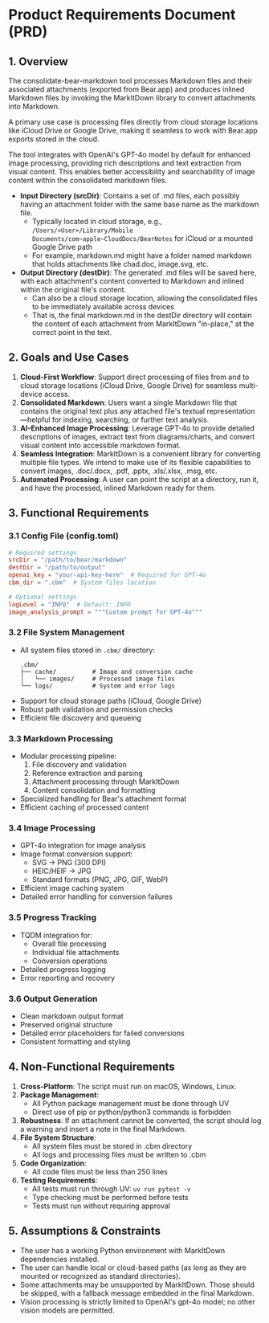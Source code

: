 # Product Requirements Document (PRD)

## 1. Overview

The consolidate-bear-markdown tool processes Markdown files and their associated attachments (exported from Bear.app) and produces inlined Markdown files by invoking the MarkItDown library to convert attachments into Markdown.

A primary use case is processing files directly from cloud storage locations like iCloud Drive or Google Drive, making it seamless to work with Bear.app exports stored in the cloud.

The tool integrates with OpenAI's GPT-4o model by default for enhanced image processing, providing rich descriptions and text extraction from visual content. This enables better accessibility and searchability of image content within the consolidated markdown files.

- **Input Directory (srcDir)**: Contains a set of .md files, each possibly having an attachment folder with the same base name as the markdown file.
  - Typically located in cloud storage, e.g., `/Users/<User>/Library/Mobile Documents/com~apple~CloudDocs/BearNotes` for iCloud or a mounted Google Drive path
  - For example, markdown.md might have a folder named markdown that holds attachments like chad.doc, image.svg, etc.
- **Output Directory (destDir)**: The generated .md files will be saved here, with each attachment's content converted to Markdown and inlined within the original file's content.
  - Can also be a cloud storage location, allowing the consolidated files to be immediately available across devices
  - That is, the final markdown.md in the destDir directory will contain the content of each attachment from MarkItDown "in-place," at the correct point in the text.

## 2. Goals and Use Cases

1. **Cloud-First Workflow**: Support direct processing of files from and to cloud storage locations (iCloud Drive, Google Drive) for seamless multi-device access.
2. **Consolidated Markdown**: Users want a single Markdown file that contains the original text plus any attached file's textual representation—helpful for indexing, searching, or further text analysis.
3. **AI-Enhanced Image Processing**: Leverage GPT-4o to provide detailed descriptions of images, extract text from diagrams/charts, and convert visual content into accessible markdown format.
4. **Seamless Integration**: MarkItDown is a convenient library for converting multiple file types. We intend to make use of its flexible capabilities to convert images, .doc/.docx, .pdf, .pptx, .xls/.xlsx, .msg, etc.
5. **Automated Processing**: A user can point the script at a directory, run it, and have the processed, inlined Markdown ready for them.

## 3. Functional Requirements

### 3.1 Config File (config.toml)
~~~~toml
# Required settings
srcDir = "/path/to/bear/markdown"
destDir = "/path/to/output"
openai_key = "your-api-key-here"  # Required for GPT-4o
cbm_dir = ".cbm"  # System files location

# Optional settings
logLevel = "INFO"  # Default: INFO
image_analysis_prompt = """Custom prompt for GPT-4o"""
~~~~

### 3.2 File System Management
- All system files stored in `.cbm/` directory:
  ```
  .cbm/
  ├── cache/          # Image and conversion cache
  │   └── images/     # Processed image files
  └── logs/           # System and error logs
  ```
- Support for cloud storage paths (iCloud, Google Drive)
- Robust path validation and permission checks
- Efficient file discovery and queueing

### 3.3 Markdown Processing
- Modular processing pipeline:
  1. File discovery and validation
  2. Reference extraction and parsing
  3. Attachment processing through MarkItDown
  4. Content consolidation and formatting
- Specialized handling for Bear's attachment format
- Efficient caching of processed content

### 3.4 Image Processing
- GPT-4o integration for image analysis
- Image format conversion support:
  - SVG → PNG (300 DPI)
  - HEIC/HEIF → JPG
  - Standard formats (PNG, JPG, GIF, WebP)
- Efficient image caching system
- Detailed error handling for conversion failures

### 3.5 Progress Tracking
- TQDM integration for:
  - Overall file processing
  - Individual file attachments
  - Conversion operations
- Detailed progress logging
- Error reporting and recovery

### 3.6 Output Generation
- Clean markdown output format
- Preserved original structure
- Detailed error placeholders for failed conversions
- Consistent formatting and styling

## 4. Non-Functional Requirements

1. **Cross-Platform**: The script must run on macOS, Windows, Linux.
2. **Package Management**:
    - All Python package management must be done through UV
    - Direct use of pip or python/python3 commands is forbidden
3. **Robustness**: If an attachment cannot be converted, the script should log a warning and insert a note in the final Markdown.
4. **File System Structure**:
    - All system files must be stored in .cbm directory
    - All logs and processing files must be written to .cbm
5. **Code Organization**:
    - All code files must be less than 250 lines
6. **Testing Requirements**:
    - All tests must run through UV: `uv run pytest -v`
    - Type checking must be performed before tests
    - Tests must run without requiring approval

## 5. Assumptions & Constraints

- The user has a working Python environment with MarkItDown dependencies installed.
- The user can handle local or cloud-based paths (as long as they are mounted or recognized as standard directories).
- Some attachments may be unsupported by MarkItDown. Those should be skipped, with a fallback message embedded in the final Markdown.
- Vision processing is strictly limited to OpenAI's gpt-4o model; no other vision models are permitted.
